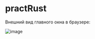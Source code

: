 # practRust

Внешний вид главного окна в браузере:

![image](https://user-images.githubusercontent.com/10297748/235445992-8b180513-6e86-4b8f-ba00-16e26ac4bb6b.png)
